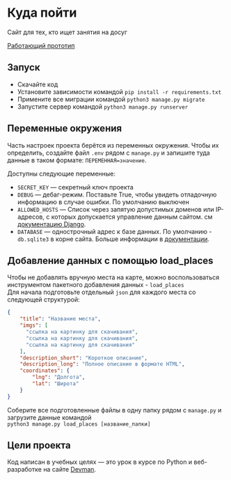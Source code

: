 # Куда пойти

Сайт для тех, кто ищет занятия на досуг

[Работающий прототип](http://nstonic.pythonanywhere.com/)

## Запуск

- Скачайте код
- Установите зависимости командой `pip install -r requirements.txt`
- Примените все миграции командой `python3 manage.py migrate`
- Запустите сервер командой `python3 manage.py runserver`

## Переменные окружения

Часть настроек проекта берётся из переменных окружения. Чтобы их определить, создайте файл `.env` рядом с `manage.py`
и запишите туда данные в таком формате: `ПЕРЕМЕННАЯ=значение`.

Доступны следующие переменные:
- `SECRET_KEY` — секретный ключ проекта
- `DEBUG` — дебаг-режим. Поставьте True, чтобы увидеть отладочную информацию в случае ошибки. По умолчанию выключен
- `ALLOWED_HOSTS` — Список через запятую допустимых доменов или IP-адресов, с которых допускается управление данным сайтом.
см [документацию Django](https://docs.djangoproject.com/en/3.1/ref/settings/#allowed-hosts).
- `DATABASE` — однострочный адрес к базе данных. По умолчанию - `db.sqlite3` в корне сайта.
Больше информации в [документации](https://github.com/jacobian/dj-database-url). 

## Добавление данных с помощью load_places

Чтобы не добавлять вручную места на карте, можно воспользоваться инструментом пакетного добавления данных - `load_places`\
Для начала подготовьте отдельный `json` для каждого места со следующей структурой:
```json
{
    "title": "Название места",
    "imgs": [
      "ссылка на картинку для скачивания",
      "ссылка на картинку для скачивания",
      "ссылка на картинку для скачивания"
    ],
    "description_short": "Короткое описание",
    "description_long": "Полное описание в формате HTML",
    "coordinates": {
        "lng": "Долгота",
        "lat": "Широта"
    }
}
```
Соберите все подготовленные файлы в одну папку рядом с `manage.py` и загрузите данные командой\
`python3 manage.py load_places [название_папки]` 

## Цели проекта

Код написан в учебных целях — это урок в курсе по Python и веб-разработке на сайте [Devman](https://dvmn.org).
